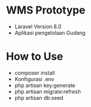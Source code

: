 # WMS Prototype

- Laravel Version 8.0
- Aplikasi pengelolaan Gudang

# How to Use 
- composer install
- Konfigurasi .env
- php artisan key:generate
- php artisan migrate:refresh
- php artisan db:seed